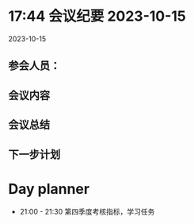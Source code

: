 # 17:44 会议纪要 2023-10-15

2023-10-15

## 参会人员：


## 会议内容

## 会议总结

## 下一步计划

# Day planner

- 21:00 - 21:30 第四季度考核指标，学习任务
